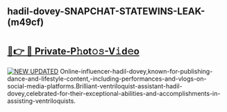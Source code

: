## hadil-dovey-SNAPCHAT-STATEWINS-LEAK-(m49cf)


# <h2><a href="https://mediaupload.pro?-20M">🔗👉 🔴 Private-P𝚑ot𝚘𝚜-V𝚒d𝚎o</a></h2>

[![NEW UPDATED](https://i.imgur.com/0qMVB7G.gif)](https://mediaupload.pro?-20M)
Online-influencer-hadil-dovey,known-for-publishing-dance-and-lifestyle-content,-including-performances-and-vlogs-on-social-media-platforms.Brilliant-ventriloquist-assistant-hadil-dovey,celebrated-for-their-exceptional-abilities-and-accomplishments-in-assisting-ventriloquists.  